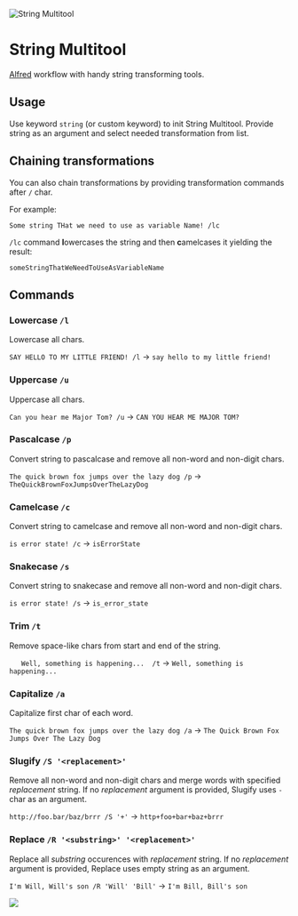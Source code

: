 ![String Multitool](./icon.png)

# String Multitool

[Alfred](https://www.alfredapp.com/) workflow with handy string transforming tools.

## Usage
Use keyword `string` (or custom keyword) to init String Multitool. Provide string as an argument and select needed transformation from list.

## Chaining transformations
You can also chain transformations by providing transformation commands after `/` char.

For example:
```
Some string THat we need to use as variable Name! /lc
```

`/lc` command **l**owercases the string and then **c**amelcases it yielding the result:

```
someStringThatWeNeedToUseAsVariableName
```

## Commands
### Lowercase `/l`
Lowercase all chars.

`SAY HELLO TO MY LITTLE FRIEND! /l` → `say hello to my little friend!`

### Uppercase `/u`
Uppercase all chars.

`Can you hear me Major Tom? /u` → `CAN YOU HEAR ME MAJOR TOM?`

### Pascalcase `/p`
Convert string to pascalcase and remove all non-word and non-digit chars.

`The quick brown fox jumps over the lazy dog /p` → `TheQuickBrownFoxJumpsOverTheLazyDog`

### Camelcase `/c`
Convert string to camelcase and remove all non-word and non-digit chars.

`is error state! /c` → `isErrorState`

### Snakecase `/s`
Convert string to snakecase and remove all non-word and non-digit chars.

`is error state! /s` → `is_error_state`

### Trim `/t`
Remove space-like chars from start and end of the string.

`   Well, something is happening...  /t` → `Well, something is happening...`

### Capitalize `/a`
Capitalize first char of each word.

`The quick brown fox jumps over the lazy dog /a` → `The Quick Brown Fox Jumps Over The Lazy Dog`

### Slugify `/S '<replacement>'`
Remove all non-word and non-digit chars and merge words with specified *replacement* string. If no *replacement* argument is provided, Slugify uses `-` char as an argument.

`http://foo.bar/baz/brrr /S '+'` → `http+foo+bar+baz+brrr`

### Replace `/R '<substring>' '<replacement>'`
Replace all *substring* occurences with *replacement* string. If no *replacement* argument is provided, Replace uses empty string as an argument.

`I'm Will, Will's son /R 'Will' 'Bill'` → `I'm Bill, Bill's son`

![](./string-multitool-example.gif)
